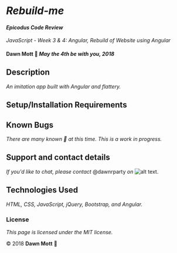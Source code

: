 <!-- Twitter icon from https://github.com/carlsednaoui/gitsocial -->
[1.1]: http://i.imgur.com/tXSoThF.png (twitter icon with padding)

# _Rebuild-me_

#### _Epicodus Code Review_
_JavaScript - Week 3 &amp; 4: Angular, Rebuild of Website using Angular_

#### **Dawn Mott** :sunrise_over_mountains: _May the 4th be with you, 2018_

## Description

_An imitation app built with Angular and flattery._


## Setup/Installation Requirements


## Known Bugs

_There are many known :bug: at this time. This is a work in progress._

## Support and contact details

_If you'd like to chat, please contact_ @dawnrparty _on_ ![alt text][1.1].

## Technologies Used

_HTML, CSS, JavaScript, jQuery, Bootstrap, and Angular._

### License

*This page is licensed under the MIT license.*

&copy; 2018 **Dawn Mott** :sunrise_over_mountains:
